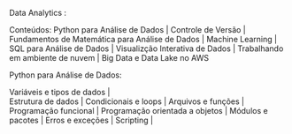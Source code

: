 Data Analytics :
   
Conteúdos: Python para Análise de Dados | Controle de Versão | Fundamentos de Matemática para Análise de Dados | Machine Learning | SQL para Análise de Dados | Visualizção Interativa de Dados | Trabalhando em ambiente de nuvem | Big Data e Data Lake no AWS


Python para Análise de Dados:

  Variáveis e tipos de dados |  
  Estrutura de dados | 
  Condicionais e loops | 
  Arquivos e funções | 
  Programação funcional | 
  Programação orientada a objetos |
  Módulos e pacotes | 
  Erros e exceções |
  Scripting |
